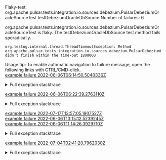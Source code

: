         
Flaky-test: org.apache.pulsar.tests.integration.io.sources.debezium.PulsarDebeziumOracleSourceTest.testDebeziumOracleDbSource
Number of failures: 6

org.apache.pulsar.tests.integration.io.sources.debezium.PulsarDebeziumOracleSourceTest is flaky. The testDebeziumOracleDbSource test method fails sporadically.

```
org.testng.internal.thread.ThreadTimeoutException: Method org.apache.pulsar.tests.integration.io.sources.debezium.PulsarDebeziumOracleSourceTest.testDebeziumOracleDbSource() didn't finish within the time-out 1800000
```

Usage tip: To enable automatic navigation to failure message, open the following links with CTRL/CMD-click.  
[example failure 2022-06-06T06:14:50.5040336Z](https://github.com/apache/pulsar/runs/6750638966?check_suite_focus=true#step:11:34674)  


<details>
<summary>Full exception stacktrace</summary>
<code><pre>
org.testng.internal.thread.ThreadTimeoutException: Method org.apache.pulsar.tests.integration.io.sources.debezium.PulsarDebeziumOracleSourceTest.testDebeziumOracleDbSource() didn't finish within the time-out 1800000
	at org.testng.internal.MethodInvocationHelper.invokeWithTimeoutWithNewExecutor(MethodInvocationHelper.java:371)
	at org.testng.internal.MethodInvocationHelper.invokeWithTimeout(MethodInvocationHelper.java:282)
	at org.testng.internal.TestInvoker.invokeMethod(TestInvoker.java:605)
	at org.testng.internal.TestInvoker.invokeTestMethod(TestInvoker.java:174)
	at org.testng.internal.MethodRunner.runInSequence(MethodRunner.java:46)
	at org.testng.internal.TestInvoker$MethodInvocationAgent.invoke(TestInvoker.java:822)
	at org.testng.internal.TestInvoker.invokeTestMethods(TestInvoker.java:147)
	at org.testng.internal.TestMethodWorker.invokeTestMethods(TestMethodWorker.java:146)
	at org.testng.internal.TestMethodWorker.run(TestMethodWorker.java:128)
	at java.base/java.util.ArrayList.forEach(ArrayList.java:1511)
	at org.testng.TestRunner.privateRun(TestRunner.java:764)
	at org.testng.TestRunner.run(TestRunner.java:585)
	at org.testng.SuiteRunner.runTest(SuiteRunner.java:384)
	at org.testng.SuiteRunner.runSequentially(SuiteRunner.java:378)
	at org.testng.SuiteRunner.privateRun(SuiteRunner.java:337)
	at org.testng.SuiteRunner.run(SuiteRunner.java:286)
	at org.testng.SuiteRunnerWorker.runSuite(SuiteRunnerWorker.java:53)
	at org.testng.SuiteRunnerWorker.run(SuiteRunnerWorker.java:96)
	at org.testng.TestNG.runSuitesSequentially(TestNG.java:1218)
	at org.testng.TestNG.runSuitesLocally(TestNG.java:1140)
	at org.testng.TestNG.runSuites(TestNG.java:1069)
	at org.testng.TestNG.run(TestNG.java:1037)
	at org.apache.maven.surefire.testng.TestNGExecutor.run(TestNGExecutor.java:283)
	at org.apache.maven.surefire.testng.TestNGXmlTestSuite.execute(TestNGXmlTestSuite.java:75)
	at org.apache.maven.surefire.testng.TestNGProvider.invoke(TestNGProvider.java:120)
	at org.apache.maven.surefire.booter.ForkedBooter.invokeProviderInSameClassLoader(ForkedBooter.java:384)
	at org.apache.maven.surefire.booter.ForkedBooter.runSuitesInProcess(ForkedBooter.java:345)
	at org.apache.maven.surefire.booter.ForkedBooter.execute(ForkedBooter.java:126)
	at org.apache.maven.surefire.booter.ForkedBooter.main(ForkedBooter.java:418)

2022-06-06T06:14:50,474 - INFO  - [TestNG-method=testDebeziumOracleDbSource-1:PulsarCluster@310] - Successfully stop external service debezium-oracledb-12c
2022-06-06T06:14:50,491 - INFO  - [TestNG-method=testDebeziumOracleDbSource-1:PulsarClientImpl@722] - Client closing. URL: pulsar://localhost:49163
</pre></code>
</details>

[example failure 2022-06-06T06:22:39.2763110Z](https://github.com/apache/pulsar/runs/6750701041?check_suite_focus=true#step:11:34457)  


<details>
<summary>Full exception stacktrace</summary>
<code><pre>
org.testng.internal.thread.ThreadTimeoutException: Method org.apache.pulsar.tests.integration.io.sources.debezium.PulsarDebeziumOracleSourceTest.testDebeziumOracleDbSource() didn't finish within the time-out 1800000
	at org.testng.internal.MethodInvocationHelper.invokeWithTimeoutWithNewExecutor(MethodInvocationHelper.java:371)
	at org.testng.internal.MethodInvocationHelper.invokeWithTimeout(MethodInvocationHelper.java:282)
	at org.testng.internal.TestInvoker.invokeMethod(TestInvoker.java:605)
	at org.testng.internal.TestInvoker.invokeTestMethod(TestInvoker.java:174)
	at org.testng.internal.MethodRunner.runInSequence(MethodRunner.java:46)
	at org.testng.internal.TestInvoker$MethodInvocationAgent.invoke(TestInvoker.java:822)
	at org.testng.internal.TestInvoker.invokeTestMethods(TestInvoker.java:147)
	at org.testng.internal.TestMethodWorker.invokeTestMethods(TestMethodWorker.java:146)
	at org.testng.internal.TestMethodWorker.run(TestMethodWorker.java:128)
	at java.base/java.util.ArrayList.forEach(ArrayList.java:1511)
	at org.testng.TestRunner.privateRun(TestRunner.java:764)
	at org.testng.TestRunner.run(TestRunner.java:585)
	at org.testng.SuiteRunner.runTest(SuiteRunner.java:384)
	at org.testng.SuiteRunner.runSequentially(SuiteRunner.java:378)
	at org.testng.SuiteRunner.privateRun(SuiteRunner.java:337)
	at org.testng.SuiteRunner.run(SuiteRunner.java:286)
	at org.testng.SuiteRunnerWorker.runSuite(SuiteRunnerWorker.java:53)
	at org.testng.SuiteRunnerWorker.run(SuiteRunnerWorker.java:96)
	at org.testng.TestNG.runSuitesSequentially(TestNG.java:1218)
	at org.testng.TestNG.runSuitesLocally(TestNG.java:1140)
	at org.testng.TestNG.runSuites(TestNG.java:1069)
	at org.testng.TestNG.run(TestNG.java:1037)
	at org.apache.maven.surefire.testng.TestNGExecutor.run(TestNGExecutor.java:283)
	at org.apache.maven.surefire.testng.TestNGXmlTestSuite.execute(TestNGXmlTestSuite.java:75)
	at org.apache.maven.surefire.testng.TestNGProvider.invoke(TestNGProvider.java:120)
	at org.apache.maven.surefire.booter.ForkedBooter.invokeProviderInSameClassLoader(ForkedBooter.java:384)
	at org.apache.maven.surefire.booter.ForkedBooter.runSuitesInProcess(ForkedBooter.java:345)
	at org.apache.maven.surefire.booter.ForkedBooter.execute(ForkedBooter.java:126)
	at org.apache.maven.surefire.booter.ForkedBooter.main(ForkedBooter.java:418)

2022-06-06T06:22:39,130 - INFO  - [TestNG-method=testDebeziumOracleDbSource-1:PulsarCluster@310] - Successfully stop external service debezium-oracledb-12c
2022-06-06T06:22:39,158 - INFO  - [TestNG-method=testDebeziumOracleDbSource-1:PulsarClientImpl@722] - Client closing. URL: pulsar://localhost:49163
</pre></code>
</details>

[example failure 2022-07-17T13:57:05.1907527Z](https://github.com/apache/pulsar/runs/7377867999?check_suite_focus=true#step:11:34121)  
[example failure 2022-06-06T13:15:12.5239245Z](https://github.com/apache/pulsar/runs/6755461874?check_suite_focus=true#step:11:35253)  
[example failure 2022-06-06T11:14:26.3929710Z](https://github.com/apache/pulsar/runs/6753977062?check_suite_focus=true#step:11:34790)  


<details>
<summary>Full exception stacktrace</summary>
<code><pre>
org.testng.internal.thread.ThreadTimeoutException: Method org.apache.pulsar.tests.integration.io.sources.debezium.PulsarDebeziumOracleSourceTest.testDebeziumOracleDbSource() didn't finish within the time-out 1800000
	at org.testng.internal.MethodInvocationHelper.invokeWithTimeoutWithNewExecutor(MethodInvocationHelper.java:371)
	at org.testng.internal.MethodInvocationHelper.invokeWithTimeout(MethodInvocationHelper.java:282)
	at org.testng.internal.TestInvoker.invokeMethod(TestInvoker.java:605)
	at org.testng.internal.TestInvoker.invokeTestMethod(TestInvoker.java:174)
	at org.testng.internal.MethodRunner.runInSequence(MethodRunner.java:46)
	at org.testng.internal.TestInvoker$MethodInvocationAgent.invoke(TestInvoker.java:822)
	at org.testng.internal.TestInvoker.invokeTestMethods(TestInvoker.java:147)
	at org.testng.internal.TestMethodWorker.invokeTestMethods(TestMethodWorker.java:146)
	at org.testng.internal.TestMethodWorker.run(TestMethodWorker.java:128)
	at java.base/java.util.ArrayList.forEach(ArrayList.java:1511)
	at org.testng.TestRunner.privateRun(TestRunner.java:764)
	at org.testng.TestRunner.run(TestRunner.java:585)
	at org.testng.SuiteRunner.runTest(SuiteRunner.java:384)
	at org.testng.SuiteRunner.runSequentially(SuiteRunner.java:378)
	at org.testng.SuiteRunner.privateRun(SuiteRunner.java:337)
	at org.testng.SuiteRunner.run(SuiteRunner.java:286)
	at org.testng.SuiteRunnerWorker.runSuite(SuiteRunnerWorker.java:53)
	at org.testng.SuiteRunnerWorker.run(SuiteRunnerWorker.java:96)
	at org.testng.TestNG.runSuitesSequentially(TestNG.java:1218)
	at org.testng.TestNG.runSuitesLocally(TestNG.java:1140)
	at org.testng.TestNG.runSuites(TestNG.java:1069)
	at org.testng.TestNG.run(TestNG.java:1037)
	at org.apache.maven.surefire.testng.TestNGExecutor.run(TestNGExecutor.java:283)
	at org.apache.maven.surefire.testng.TestNGXmlTestSuite.execute(TestNGXmlTestSuite.java:75)
	at org.apache.maven.surefire.testng.TestNGProvider.invoke(TestNGProvider.java:120)
	at org.apache.maven.surefire.booter.ForkedBooter.invokeProviderInSameClassLoader(ForkedBooter.java:384)
	at org.apache.maven.surefire.booter.ForkedBooter.runSuitesInProcess(ForkedBooter.java:345)
	at org.apache.maven.surefire.booter.ForkedBooter.execute(ForkedBooter.java:126)
	at org.apache.maven.surefire.booter.ForkedBooter.main(ForkedBooter.java:418)

</pre></code>
</details>

[example failure 2022-07-04T02:41:20.7962030Z](https://github.com/apache/pulsar/runs/7173062350?check_suite_focus=true#step:11:34791)  


<details>
<summary>Full exception stacktrace</summary>
<code><pre>
org.testng.internal.thread.ThreadTimeoutException: Method org.apache.pulsar.tests.integration.io.sources.debezium.PulsarDebeziumOracleSourceTest.testDebeziumOracleDbSource() didn't finish within the time-out 1800000
	at org.testng.internal.MethodInvocationHelper.invokeWithTimeoutWithNewExecutor(MethodInvocationHelper.java:371)
	at org.testng.internal.MethodInvocationHelper.invokeWithTimeout(MethodInvocationHelper.java:282)
	at org.testng.internal.TestInvoker.invokeMethod(TestInvoker.java:605)
	at org.testng.internal.TestInvoker.invokeTestMethod(TestInvoker.java:174)
	at org.testng.internal.MethodRunner.runInSequence(MethodRunner.java:46)
	at org.testng.internal.TestInvoker$MethodInvocationAgent.invoke(TestInvoker.java:822)
	at org.testng.internal.TestInvoker.invokeTestMethods(TestInvoker.java:147)
	at org.testng.internal.TestMethodWorker.invokeTestMethods(TestMethodWorker.java:146)
	at org.testng.internal.TestMethodWorker.run(TestMethodWorker.java:128)
	at java.base/java.util.ArrayList.forEach(ArrayList.java:1511)
	at org.testng.TestRunner.privateRun(TestRunner.java:764)
	at org.testng.TestRunner.run(TestRunner.java:585)
	at org.testng.SuiteRunner.runTest(SuiteRunner.java:384)
	at org.testng.SuiteRunner.runSequentially(SuiteRunner.java:378)
	at org.testng.SuiteRunner.privateRun(SuiteRunner.java:337)
	at org.testng.SuiteRunner.run(SuiteRunner.java:286)
	at org.testng.SuiteRunnerWorker.runSuite(SuiteRunnerWorker.java:53)
	at org.testng.SuiteRunnerWorker.run(SuiteRunnerWorker.java:96)
	at org.testng.TestNG.runSuitesSequentially(TestNG.java:1218)
	at org.testng.TestNG.runSuitesLocally(TestNG.java:1140)
	at org.testng.TestNG.runSuites(TestNG.java:1069)
	at org.testng.TestNG.run(TestNG.java:1037)
	at org.apache.maven.surefire.testng.TestNGExecutor.run(TestNGExecutor.java:283)
	at org.apache.maven.surefire.testng.TestNGXmlTestSuite.execute(TestNGXmlTestSuite.java:75)
	at org.apache.maven.surefire.testng.TestNGProvider.invoke(TestNGProvider.java:120)
	at org.apache.maven.surefire.booter.ForkedBooter.invokeProviderInSameClassLoader(ForkedBooter.java:384)
	at org.apache.maven.surefire.booter.ForkedBooter.runSuitesInProcess(ForkedBooter.java:345)
	at org.apache.maven.surefire.booter.ForkedBooter.execute(ForkedBooter.java:126)
	at org.apache.maven.surefire.booter.ForkedBooter.main(ForkedBooter.java:418)

2022-07-04T02:41:20,692 - INFO  - [TestNG-method=testDebeziumOracleDbSource-1:PulsarCluster@310] - Successfully stop external service debezium-oracledb-12c
2022-07-04T02:41:20,711 - INFO  - [TestNG-method=testDebeziumOracleDbSource-1:PulsarClientImpl@732] - Client closing. URL: pulsar://localhost:49163
</pre></code>
</details>

